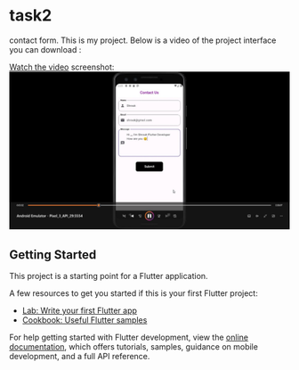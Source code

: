 # task2
contact form.
This is my project. Below is a video of the project interface you can download :


[Watch the video](VID-20240907-WA0002.mp4)
 screenshot:
![Image Alt Text](IMG-20240907-WA0005.jpg)

## Getting Started

This project is a starting point for a Flutter application.

A few resources to get you started if this is your first Flutter project:

- [Lab: Write your first Flutter app](https://docs.flutter.dev/get-started/codelab)
- [Cookbook: Useful Flutter samples](https://docs.flutter.dev/cookbook)

For help getting started with Flutter development, view the
[online documentation](https://docs.flutter.dev/), which offers tutorials,
samples, guidance on mobile development, and a full API reference.
